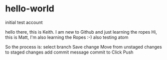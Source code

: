 # hello-world
initial test account

hello there, this is Keith. I am new to Github and just learning the ropes
Hi, this is Matt, I'm also learning the Ropes :-) also testing atom


So the process is:
select branch
Save change
Move from unstaged changes to staged changes
add commit message
commit to <branch name>
Click Push 
